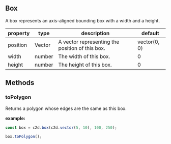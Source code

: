 ## **Box**

A box represents an axis-aligned bounding box with a width and a height.

| property 	| type          	| description                                                                                 	| default      	|
|----------	|---------------	|---------------------------------------------------------------------------------------------	|--------------	|
| position 	| Vector        	| A vector representing the position of this box.                                              	| vector(0, 0) 	|
| width   	| number        	| The width of this box.                                                                      	| 0            	|
| height   	| number        	| The height of this box.                                                                      	| 0            	|

## **Methods**

### **toPolygon**

Returns a polygon whose edges are the same as this box.

**example:**

```js
const box = c2d.box(c2d.vector(5, 10), 100, 250);

box.toPolygon();
```